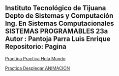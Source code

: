 ## Instituto Tecnológico de Tijuana <br> Depto de Sistemas y Computación <br> Ing. En Sistemas Computacionales <br> SISTEMAS PROGRAMABLES 23a <br> Autor : Pantoja Parra Luis Enrique <br> Repositorio: Pagina<br>


[Practica Practica Hola Mundo](Practicas/practica2-1.html)

[Practica Desplegar ANIMACIÓN](Practicas/practica2-1.html)

